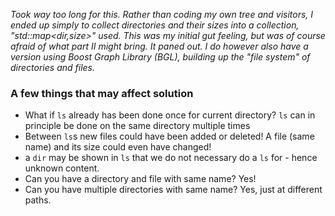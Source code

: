 _Took way too long for this. Rather than coding my own tree and visitors, I ended up simply to collect directories and their sizes into a collection, "std::map<dir,size>" used. This was my initial gut feeling, but was of course afraid of what part II might bring. It paned out. I do however also have a version using Boost Graph Library (BGL), building up the "file system" of directories and files._

### A few things that may affect solution

* What if `ls` already has been done once for current directory? `ls` can in principle be done on the same directory multiple times
* Between `ls`s new files could have been added or deleted! A file (same name) and its size could even have changed!
* a `dir` may be shown in `ls` that we do not necessary do a `ls` for - hence unknown content.
* Can you have a directory and file with same name? Yes!
* Can you have multiple directories with same name? Yes, just at different paths.
